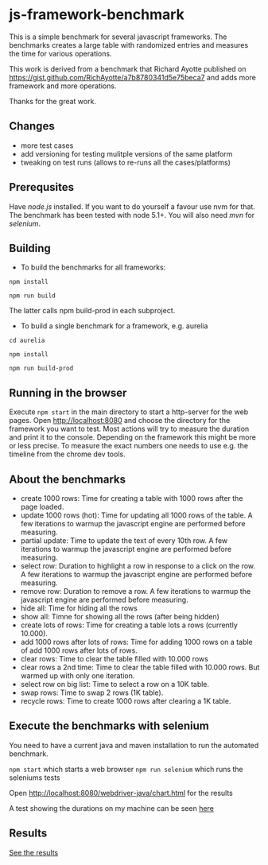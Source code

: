 # js-framework-benchmark

This is a simple benchmark for several javascript frameworks. The benchmarks creates a large table with randomized entries and measures the time for various operations.

This work is derived from a benchmark that Richard Ayotte published on https://gist.github.com/RichAyotte/a7b8780341d5e75beca7 and adds more framework and more operations.

Thanks for the great work.

## Changes

- more test cases
- add versioning for testing mulitple versions of the same platform
- tweaking on test runs (allows to re-runs all the cases/platforms)

## Prerequsites

Have *node.js* installed. If you want to do yourself a favour use nvm for that. The benchmark has been tested with node 5.1+.
You will also need *mvn* for *selenium*.

## Building

* To build the benchmarks for all frameworks:

`npm install`

`npm run build`

The latter calls npm build-prod in each subproject.

* To build a single benchmark for a framework, e.g. aurelia

`cd aurelia`

`npm install`

`npm run build-prod`

## Running in the browser

Execute `npm start` in the main directory to start a http-server for the web pages.
Open [http://localhost:8080](http://localhost:8080/) and choose the directory for the framework you want to test.
Most actions will try to measure the duration and print it to the console. Depending on the framework this might be more or less precise. To measure the exact numbers one needs to use e.g. the timeline from the chrome dev tools.

## About the benchmarks

* create 1000 rows: Time for creating a table with 1000 rows after the page loaded.
* update 1000 rows (hot): Time for updating all 1000 rows of the table. A few iterations to warmup the javascript engine are performed before measuring.
* partial update: Time to update the text of every 10th row. A few iterations to warmup the javascript engine are performed before measuring.
* select row: Duration to highlight a row in response to a click on the row. A few iterations to warmup the javascript engine are performed before measuring.
* remove row: Duration to remove a row. A few iterations to warmup the javascript engine are performed before measuring.
* hide all: Time for hiding all the rows
* show all: Timne for showing all the rows (after being hidden)
* create lots of rows: Time for creating a table lots a rows (currently 10.000).
* add 1000 rows after lots of rows: Time for adding 1000 rows on a table of add 1000 rows after lots of rows.
* clear rows: Time to clear the table filled with 10.000 rows
* clear rows a 2nd time: Time to clear the table filled with 10.000 rows. But warmed up with only one iteration.
* select row on big list: Time to select a row on a 10K table.
* swap rows: Time to swap 2 rows (1K table).
* recycle rows: Time to create 1000 rows after clearing a 1K table.

## Execute the benchmarks with selenium

You need to have a current java and maven installation to run the automated benchmark.

`npm start`
which starts a web browser
`npm run selenium`
which runs the seleniums tests

Open [http://localhost:8080/webdriver-java/chart.html](http://localhost:8080/webdriver-java/chart.html) for the results

A test showing the durations on my machine can be seen [here](https://rawgit.com/krausest/js-framework-benchmark/master/webdriver-java/chart.html)

## Results

[See the results](https://output.jsbin.com/lohibu/)